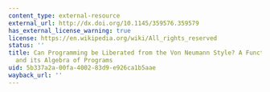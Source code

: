 ```yaml
---
content_type: external-resource
external_url: http://dx.doi.org/10.1145/359576.359579
has_external_license_warning: true
license: https://en.wikipedia.org/wiki/All_rights_reserved
status: ''
title: Can Programming be Liberated from the Von Neumann Style? A Functional Style
  and its Algebra of Programs
uid: 5b337a2a-00fa-4002-83d9-e926ca1b5aae
wayback_url: ''
---
```


